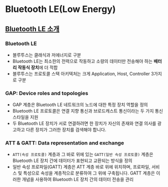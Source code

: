 # Bluetooth LE(Low Energy)

## [Bluetooth LE 소개](./introduction)
### Bluetooth LE
- 블루투스는 클래식과 저에너지로 구분
- Bluetooth LE는 최소한의 전력으로 작동하고 소량의 데이터만 전송해야 하는 **배터리 작동식 장치**에 더 적합
- 블루투스는 프로토콜 스택 아키텍처는 크게 Application, Host, Controller 3가지로 구분
### GAP: Device roles and topologies
- GAP 계층은 Bluetooth LE 네트워크의 노드에 대한 특정 장치 역할을 정의
- Bluetooth LE 프로토콜은 연결 지향 통신과 브로드캐스트 통신이라는 두 가지 통신 스타일을 지원
- 두 Bluetooth LE 장치가 서로 연결하려면 한 장치가 자신의 존재와 연결 의사를 광고하고 다른 장치가 그러한 장치를 검색해야 합니다.
### ATT & GATT: Data representation and exchange
- `ATT(속성 프로토콜)` 계층과 그 바로 위에 있는 `GATT(일반 속성 프로토콜)` 계층은 Bluetooth LE 장치 간에 데이터가 표현되고 교환되는 방식을 정의
- 일반 속성 프로파일(GATT) 계층은 ATT 계층 바로 위에 위치하며, 프로파일, 서비스 및 특성으로 속성을 계층적으로 분류하여 그 위에 구축됩니다. GATT 계층은 이러한 개념을 사용하여 Bluetooth LE 장치 간의 데이터 전송을 관리